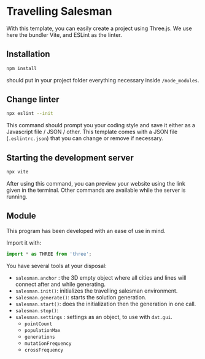 # Travelling Salesman

With this template, you can easily create a project using Three.js.
We use here the bundler Vite, and ESLint as the linter.

## Installation

```sh
npm install
```
should put in your project folder everything necessary inside `/node_modules`.

## Change linter

```sh
npx eslint --init
```
This command should prompt you your coding style and save it either as a Javascript file / JSON / other.
This template comes with a JSON file (`.eslintrc.json`) that you can change or remove if necessary.

## Starting the development server

```sh
npx vite
```
After using this command, you can preview your website using the link given in the terminal.
Other commands are available while the server is running.

## Module

This program has been developed with an ease of use in mind.

Import it with:
```js
import * as THREE from 'three';
```

You have several tools at your disposal:
- `salesman.anchor` : the 3D empty object where all cities and lines will connect after and while generating.
- `salesman.init()`: initializes the travelling salesman environment.
- `salesman.generate()`: starts the solution generation.
- `salesman.start()`: does the initialization then the generation in one call.
- `salesman.stop()`: 
- `salesman.settings` : settings as an object, to use with `dat.gui`.
    - `pointCount`
    - `populationMax`
    - `generations`
    - `mutationFrequency`
    - `crossFrequency`

